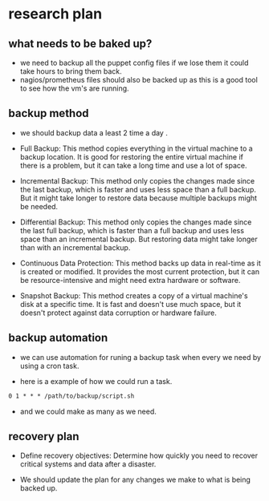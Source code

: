 # research plan 
## what needs to be baked up?
- we need to backup all the puppet config files if we lose them it could take hours to bring them back.
- nagios/prometheus files should also be backed up as this is a good tool to see how the vm's are running.

## backup method
- we should backup data a least 2 time a day .

- Full Backup: This method copies everything in the virtual machine to a backup location. It is good for restoring the entire virtual machine if there is a problem, but it can take a long time and use a lot of space.

- Incremental Backup: This method only copies the changes made since the last backup, which is faster and uses less space than a full backup. But it might take longer to restore data because multiple backups might be needed.

- Differential Backup: This method only copies the changes made since the last full backup, which is faster than a full backup and uses less space than an incremental backup. But restoring data might take longer than with an incremental backup.

- Continuous Data Protection: This method backs up data in real-time as it is created or modified. It provides the most current protection, but it can be resource-intensive and might need extra hardware or software.

- Snapshot Backup: This method creates a copy of a virtual machine's disk at a specific time. It is fast and doesn't use much space, but it doesn't protect against data corruption or hardware failure.

## backup automation
- we can use automation for runing a backup task when every we need by using a cron task.

- here is a example of how we could run a task. 
```md 
0 1 * * * /path/to/backup/script.sh
```

- and we could make as many as we need.

## recovery plan
- Define recovery objectives: Determine how quickly you need to recover critical systems and data after a disaster.

- We should update the plan for any changes we make to what is being backed up.

